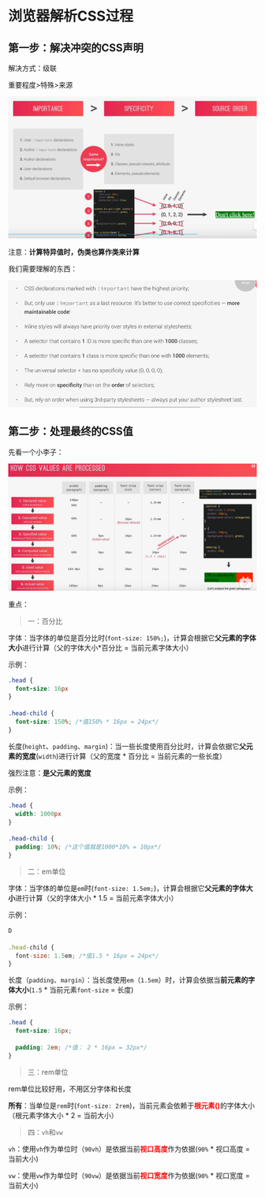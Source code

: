 # 浏览器解析CSS过程

## 第一步：解决冲突的CSS声明

解决方式：级联

重要程度>特殊>来源



![02-选择器优先级](../../前端图片/css高级/02-选择器优先级.PNG)

注意：**计算特异值时，伪类也算作类来计算**



我们需要理解的东西：

![3-css优先级2](../../前端图片/css高级/3-css优先级2.PNG)



## 第二步：处理最终的CSS值



先看一个小李子：

![4-css计算值](../../前端图片/css高级/4-css计算值.PNG)





重点：

>一：百分比

字体：当字体的单位是百分比时(`font-size: 150%;`)，计算会根据它**父元素的字体大小**进行计算（父的字体大小*百分比 = 当前元素字体大小）

示例：

```css
.head {
  font-size: 16px
}

.head-child {
  font-size: 150%; /*值150% * 16px = 24px*/
}
```



长度(`height`、`padding`、`margin`)：当一些长度使用百分比时，计算会依据它**父元素的宽度**(`width`)进行计算（父的宽度 * 百分比 = 当前元素的一些长度）

强烈注意：**是父元素的宽度**

示例：

```css
.head {
  width: 1000px
}

.head-child {
  padding: 10%; /*这个值就是1000*10% = 10px*/
}
```



>二：em单位

字体：当字体的单位是`em`时(`font-size: 1.5em;`)，计算会根据它**父元素的字体大小**进行计算（父的字体大小 * 1.5 = 当前元素字体大小）

示例：

```js
D

.head-child {
  font-size: 1.5em; /*值1.5 * 16px = 24px*/
}
```



长度（`padding`、`margin`）：当长度使用`em`（`1.5em`）时，计算会依据当**前元素的字体大小**(`1.5` * 当前元素`font-size` = 长度)

示例：

```css
.head {
  font-size: 16px;
  
  padding: 2em; /*值： 2 * 16px = 32px*/
}

```





>三：rem单位

rem单位比较好用，不用区分字体和长度

**所有**：当单位是`rem`时(`font-size: 2rem`)，当前元素会依赖于<strong style="color: red;">根元素(<html>)</strong>的字体大小（根元素字体大小 * 2 = 当前大小）



>四：`vh`和`vw`

`vh`：使用`vh`作为单位时（`90vh`）是依据当前<strong style="color: red;">视口高度</strong>作为依据(`90%` * 视口高度 = 当前大小)

`vw`：使用`vw`作为单位时（`90vw`）是依据当前<strong style="color: red;">视口宽度</strong>作为依据(`90%` * 视口宽度 = 当前大小)